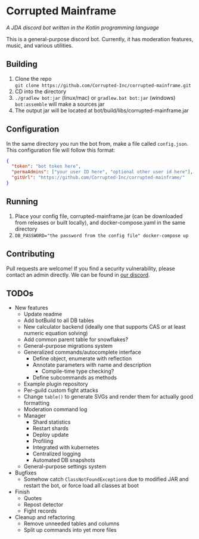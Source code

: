 # Corrupted Mainframe
*A JDA discord bot written in the Kotlin programming language*

This is a general-purpose discord bot. Currently, it has moderation features, 
music, and various utilities.

## Building
1. Clone the repo<br>
 `git clone https://github.com/Corrupted-Inc/corrupted-mainframe.git`
1. CD into the directory
1. `./gradlew bot:jar` (linux/mac) or `gradlew.bat bot:jar` (windows)
   `bot:assemble` will make a sources jar
1. The output jar will be located at bot/build/libs/corrupted-mainframe.jar

## Configuration
In the same directory you run the bot from, make a file called `config.json`.
This configuration file will follow this format:
```json
{
  "token": "bot token here",
  "permaAdmins": ["your user ID here", "optional other user id here"],
  "gitUrl": "https://github.com/Corrupted-Inc/corrupted-mainframe/"
}
```

## Running
1. Place your config file, corrupted-mainframe.jar (can be downloaded from releases or built locally), and docker-compose.yaml in the same directory
1. `DB_PASSWORD="the password from the config file" docker-compose up`

## Contributing
Pull requests are welcome!  If you find a security vulnerability, please contact an admin
directly.  We can be found in [our discord](https://discord.gg/WF8HU47PDc).

## TODOs
 * New features
   * Update readme
   * Add botBuild to all DB tables
   * New calculator backend (ideally one that supports CAS or at least numeric equation solving)
   * Add common parent table for snowflakes?
   * General-purpose migrations system
   * Generalized commands/autocomplete interface
     * Define object, enumerate with reflection
     * Annotate parameters with name and description
       * Compile-time type checking?
     * Define subcommands as methods
   * Example plugin repository
   * Per-guild custom fight attacks
   * Change `table()` to generate SVGs and render them for actually good formatting
   * Moderation command log
   * Manager
     * Shard statistics
     * Restart shards
     * Deploy update
     * Profiling
     * Integrated with kubernetes
     * Centralized logging
     * Automated DB snapshots
   * General-purpose settings system
 * Bugfixes
    * Somehow catch `ClassNotFoundException`s due to modified JAR and restart the bot, or force load all classes at boot
 * Finish
   * Quotes
   * Repost detector
   * Fight records
 * Cleanup and refactoring
   * Remove unneeded tables and columns
   * Split up commands into yet more files
